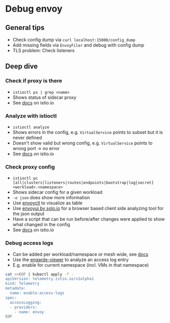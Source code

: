 # Debug envoy

## General tips

- Check config dump via `curl localhost:15000/config_dump`
- Add missing fields via `EnvoyFiler` and debug with config dump
- TLS problem: Check listeners

## Deep dive

### Check if proxy is there

- `istioctl ps | grep <name>`
- Shows status of sidecar proxy
- See [docs](https://istio.io/latest/docs/reference/commands/istioctl/#istioctl-proxy-status) on istio.io

### Analyze with istioctl

- `istioctl analyze` 
- Shows errors in the config, e.g. `VirtualService` points to subset but it is never defined
- Doesn't show valid but wrong config, e.g. `VirtualService` points to wrong port -> no error
- See [docs](https://istio.io/latest/docs/reference/commands/istioctl/#istioctl-analyze) on istio.io

### Check proxy config

- `istioctl pc [all|clusters|listeners|routes|endpoints|bootstrap|log|secret] <workload>.<namespace>`
- Shows sidecar config for a given workload
- `-o json` does show more information
- Use [envoyctl](https://github.com/djannot/envoyctl) to visualize as table
- Use [envoyui by solo.io](https://envoyui.solo.io) for a browser based client side analyzing tool for the json output
- Have a script that can be run before/after changes were applied to show what changed in the config
- See [docs](https://istio.io/latest/docs/reference/commands/istioctl/#istioctl-proxy-config) on istio.io

### Debug access logs

- Can be added per workload/namespace or mesh wide, see [docs](https://istio.io/latest/docs/tasks/observability/logs/access-log/)
- Use the [engarde-viewer](https://github.com/GregHanson/engarde-viewer) to analyze an access log entry
- E.g. enable for current namespace (incl. VMs in that namespace)

```bash
cat <<EOF | kubectl apply -f -
apiVersion: telemetry.istio.io/v1alpha1
kind: Telemetry
metadata:
  name: enable-access-logs
spec:
  accessLogging:
  - providers:
    - name: envoy
EOF
```
